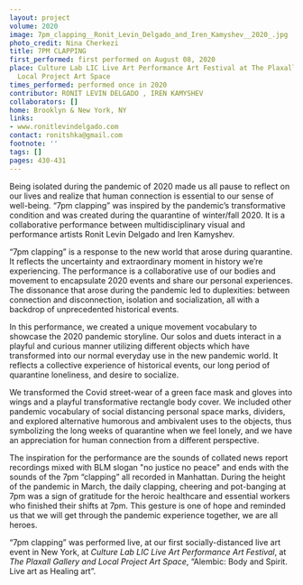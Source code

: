 ```yaml
---
layout: project
volume: 2020
image: 7pm_clapping__Ronit_Levin_Delgado_and_Iren_Kamyshev__2020_.jpg
photo_credit: Nina Cherkezi
title: 7PM CLAPPING
first_performed: first performed on August 08, 2020
place: Culture Lab LIC Live Art Performance Art Festival at The Plaxall Gallery and
  Local Project Art Space
times_performed: performed once in 2020
contributor: RONIT LEVIN DELGADO , IREN KAMYSHEV
collaborators: []
home: Brooklyn & New York, NY
links:
- www.ronitlevindelgado.com
contact: ronitshka@gmail.com
footnote: ''
tags: []
pages: 430-431
---
```




Being isolated during the pandemic of 2020 made us all pause to reflect on our lives and realize that human connection is essential to our sense of well-being. “7pm clapping” was inspired by the pandemic’s transformative condition and was created during the quarantine of winter/fall 2020. It is a collaborative performance between multidisciplinary visual and performance artists Ronit Levin Delgado and Iren Kamyshev.

“7pm clapping” is a response to the new world that arose during quarantine. It reflects the uncertainty and extraordinary moment in history we’re experiencing. The performance is a collaborative use of our bodies and movement to encapsulate 2020 events and share our personal experiences. The dissonance that arose during the pandemic led to duplexities: between connection and disconnection, isolation and socialization, all with a backdrop of unprecedented historical events.

In this performance, we created a unique movement vocabulary to showcase the 2020 pandemic storyline. Our solos and duets interact in a playful and curious manner utilizing different objects which have transformed into our normal everyday use in the new pandemic world. It reflects a collective experience of historical events, our long period of quarantine loneliness, and desire to socialize.

We transformed the Covid street-wear of a green face mask and gloves into wings and a playful transformative rectangle body cover. We included other pandemic vocabulary of social distancing personal space marks, dividers, and explored alternative humorous and ambivalent uses to the objects, thus symbolizing the long weeks of quarantine when we feel lonely, and we have an appreciation for human connection from a different perspective.

The inspiration for the performance are the sounds of collated news report recordings mixed with BLM slogan "no justice no peace" and ends with the sounds of the 7pm “clapping” all recorded in Manhattan. During the height of the pandemic in March, the daily clapping, cheering and pot-banging at 7pm was a sign of gratitude for the heroic healthcare and essential workers who finished their shifts at 7pm. This gesture is one of hope and reminded us that we will get through the pandemic experience together, we are all heroes.

“7pm clapping” was performed live, at our first socially-distanced live art event in New York, at _Culture Lab LIC Live Art Performance Art Festival_, at _The Plaxall Gallery and Local Project Art Space_, “Alembic: Body and Spirit. Live art as Healing art”.
